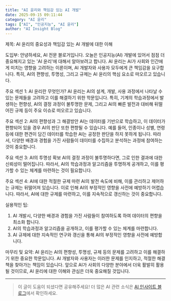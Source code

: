 ```yaml
---
title: "AI 윤리와 책임감 있는 AI 개발"
date: 2025-09-15 09:11:44
category: "AI 윤리"
tags: ["AI", "인공지능", "AI 윤리"]
author: "AI Insight Blog"
---
```


제목: AI 윤리의 중요성과 책임감 있는 AI 개발에 대한 이해

도입부:
안녕하세요, AI 전문 블로거입니다. 오늘은 인공지능(AI) 개발에 있어서 점점 더 중요해지고 있는 'AI 윤리'에 대해서 알아보려고 합니다. AI 윤리는 AI가 사회와 인간에게 미치는 영향을 고려하는 이론이며, AI 개발자와 사용자 모두에게 큰 책임감을 요구합니다. 특히, AI의 편향성, 투명성, 그리고 규제는 AI 윤리의 핵심 요소로 떠오르고 있습니다.

주요 섹션 1: AI 윤리란 무엇인가?
AI 윤리는 AI의 설계, 개발, 사용 과정에서 나타날 수 있는 문제들을 고려하고 이를 해결하기 위한 학문입니다. 특히, 기계의 학습과정에서 발생하는 편향성, AI의 결정 과정이 불투명한 문제, 그리고 AI의 빠른 발전과 대비해 뒤떨어진 규제 등이 주요 이슈로 떠오르고 있습니다.

주요 섹션 2: AI의 편향성과 그 해결방안
AI는 데이터를 기반으로 학습하고, 이 데이터가 편향되어 있을 경우 AI의 판단 또한 편향될 수 있습니다. 예를 들어, 인종이나 성별, 연령 등에 대한 편견이 담긴 데이터를 학습한 AI는 공정한 판단을 하지 못하게 됩니다. 따라서, 다양한 배경과 경험을 가진 사람들이 데이터를 수집하고 분석하는 과정에 참여하는 것이 중요합니다.

주요 섹션 3: AI의 투명성 확보
AI의 결정 과정이 불투명하다면, 그로 인한 결과에 대한 신뢰성이 떨어집니다. 따라서, AI의 학습과정과 알고리즘을 투명하게 공개하고, 이를 평가할 수 있는 체계를 마련하는 것이 필요합니다.

주요 섹션 4: AI에 대한 적절한 규제 마련
AI의 발전 속도에 비해, 이를 관리하고 제어하는 규제는 뒤떨어져 있습니다. 이로 인해 AI의 부정적인 영향을 사전에 예방하기 어렵습니다. 따라서, AI에 대한 규제를 마련하고, 이를 지속적으로 갱신하는 것이 중요합니다.

실용적인 팁:
1. AI 개발시, 다양한 배경과 경험을 가진 사람들이 참여하도록 하여 데이터의 편향을 최소화 합니다.
2. AI의 학습과정과 알고리즘을 공개하고, 이를 평가할 수 있는 체계를 마련합니다.
3. AI 규제에 대한 지속적인 연구와 갱신을 통해 AI의 부정적인 영향을 사전에 예방합니다.

마무리 및 요약:
AI 윤리는 AI의 편향성, 투명성, 규제 등의 문제를 고려하고 이를 해결하기 위한 중요한 학문입니다. AI 개발자와 사용자는 이러한 문제를 인지하고, 적절한 해결책을 찾아가는 책임이 있습니다. 앞으로 AI가 사회의 다양한 분야에서 더욱 활발히 활용될 것이므로, AI 윤리에 대한 이해와 관심은 더욱 중요해질 것입니다.

---

> 이 글이 도움이 되셨다면 공유해주세요! 
> 더 많은 AI 관련 소식은 [AI 인사이트 블로그](https://tonyhwang1004.github.io/ai-insight-blog)에서 확인하세요.
